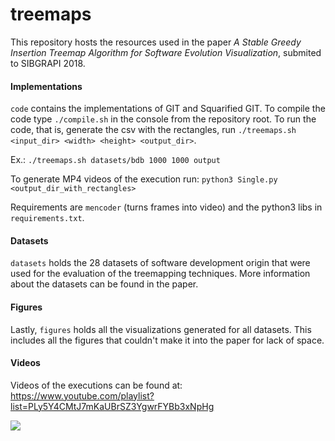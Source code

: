 # treemaps

This repository hosts the resources used in the paper *A Stable Greedy Insertion Treemap Algorithm for
Software Evolution Visualization*, submited to SIBGRAPI 2018.

#### Implementations
`code` contains the implementations of GIT and Squarified GIT. To compile the code type `./compile.sh` in the
console from the repository root. To run the code, that is, generate the csv with the rectangles,
run `./treemaps.sh <input_dir> <width> <height> <output_dir>`.

Ex.: `./treemaps.sh datasets/bdb 1000 1000 output`

To generate MP4 videos of the execution run: ```python3 Single.py <output_dir_with_rectangles>```

Requirements are `mencoder` (turns frames into video) and the python3 libs in `requirements.txt`.

#### Datasets

`datasets` holds the 28 datasets of software development origin that were used for the evaluation of the treemapping techniques. More information about the datasets
can be found in the paper.

#### Figures

Lastly, `figures` holds all the visualizations generated for all datasets. This includes
all the figures that couldn't make it into the paper for lack of space.

#### Videos

Videos of the executions can be found at: https://www.youtube.com/playlist?list=PLy5Y4CMtJ7mKaUBrSZ3YgwrFYBb3xNpHg

![](https://j.gifs.com/l5yoWM.gif)
